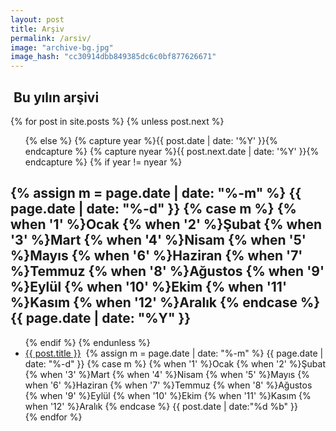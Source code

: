 ```yaml
---
layout: post
title: Arşiv
permalink: /arsiv/
image: "archive-bg.jpg"
image_hash: "cc30914dbb849385dc6c0bf877626671"
---
```



<div class="col-lg-8 col-md-10 mx-auto">
<section id="archive">
<h2><i class="fa fa-file-archive-o"></i>&nbsp;Bu yılın arşivi</h2>
{% for post in site.posts %}
  {% unless post.next %}

  <ul class="this">
  {% else %}
  {% capture year %}{{ post.date | date: '%Y' }}{% endcapture %}
  {% capture nyear %}{{ post.next.date | date: '%Y' }}{% endcapture %}
  {% if year != nyear %}
  </ul>
  <h2>                      
  {% assign m = page.date | date: "%-m" %}
  {{ page.date | date: "%-d" }}
  {% case m %}
    {% when '1' %}Ocak
    {% when '2' %}Şubat
    {% when '3' %}Mart
    {% when '4' %}Nisam
    {% when '5' %}Mayıs
    {% when '6' %}Haziran
    {% when '7' %}Temmuz
    {% when '8' %}Ağustos
    {% when '9' %}Eylül
    {% when '10' %}Ekim
    {% when '11' %}Kasım
    {% when '12' %}Aralık
  {% endcase %}
  {{ page.date | date: "%Y" }}
  </h2>

  <ul class="past">
  {% endif %}
  {% endunless %}
 <li class="arch-list"><a href="{{site.baseurl}}{{ post.url }}">{{ post.title }}</a>&nbsp;<time>         
  {% assign m = page.date | date: "%-m" %}
    {{ page.date | date: "%-d" }}
    {% case m %}
      {% when '1' %}Ocak
      {% when '2' %}Şubat
      {% when '3' %}Mart
      {% when '4' %}Nisam
      {% when '5' %}Mayıs
      {% when '6' %}Haziran
      {% when '7' %}Temmuz
      {% when '8' %}Ağustos
      {% when '9' %}Eylül
      {% when '10' %}Ekim
      {% when '11' %}Kasım
      {% when '12' %}Aralık
    {% endcase %}
   {{ post.date | date:"%d %b" }}
   </time></li>
{% endfor %}
  </ul>
</section>
</div>
